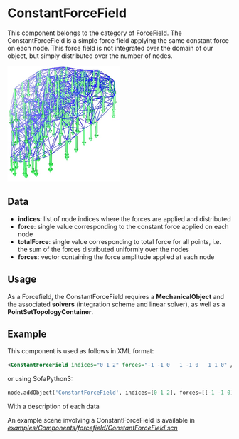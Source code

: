 ConstantForceField
==================

This component belongs to the category of [ForceField](https://www.sofa-framework.org/community/doc/simulation-principles/multi-model-representation/forcefield/). The ConstantForceField is a simple force field applying the same constant force on each node. This force field is not integrated over the domain of our object, but simply distributed over the number of nodes.


<a href="https://github.com/sofa-framework/doc/blob/master/images/FEM/ConstantForceField.png?raw=true"><img src="https://github.com/sofa-framework/doc/blob/master/images/FEM/ConstantForceField.png?raw=true" title="Nodal constant force over a liver mesh" style="width: 50%;text-align: center; "/></a>



Data  
----

- **indices**: list of node indices where the forces are applied and distributed
- **force**: single value corresponding to the constant force applied on each node
- **totalForce**: single value corresponding to total force for all points, i.e. the sum of the forces distributed uniformly over the nodes
- **forces**: vector containing the force amplitude applied at each node


Usage
-----

As a Forcefield, the ConstantForceField requires a **MechanicalObject** and the associated **solvers** (integration scheme and linear solver), as well as a **PointSetTopologyContainer**.


Example
-------

This component is used as follows in XML format:

``` xml
<ConstantForceField indices="0 1 2" forces="-1 -1 0   1 -1 0   1 1 0" />
```

or using SofaPython3:

``` python
node.addObject('ConstantForceField', indices=[0 1 2], forces=[[-1 -1 0] [1 -1 0] [1 1 0]])
```

With a description of each data

An example scene involving a ConstantForceField is available in [*examples/Components/forcefield/ConstantForceField.scn*](https://github.com/sofa-framework/sofa/blob/master/examples/Components/forcefield/ConstantForceField.scn)
